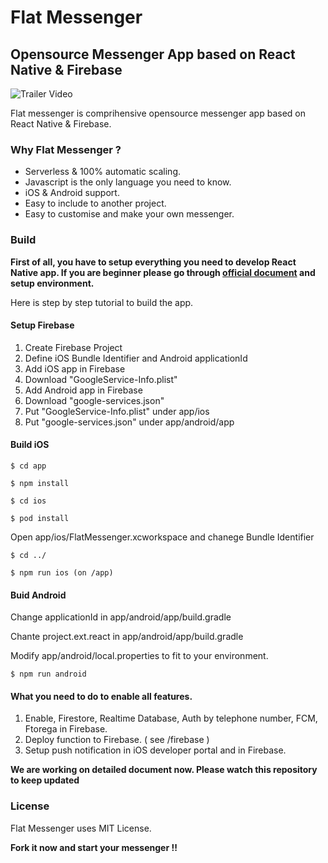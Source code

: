 
# Flat Messenger
## Opensource Messenger App based on React Native & Firebase 

![Trailer Video](https://github.com/cloverstudio/flat/blob/master/docs/trailer.gif?raw=true "Trailer Video")


Flat messenger is comprihensive opensource messenger app based on React Native & Firebase.

### Why Flat Messenger ?

- Serverless & 100% automatic scaling. 
- Javascript is the only language you need to know.
- iOS & Android support.
- Easy to include to another project.
- Easy to customise and make your own messenger.

### Build

**First of all, you have to setup everything you need to develop React Native app. If you are beginner please go through [official document](https://facebook.github.io/react-native/) and setup environment.**

Here is step by step tutorial to build the app.

#### Setup Firebase
1. Create Firebase Project
2. Define iOS Bundle Identifier and Android applicationId
3. Add iOS app in Firebase
4. Download "GoogleService-Info.plist"
5. Add Android app in Firebase 
6. Download "google-services.json"
7. Put "GoogleService-Info.plist" under app/ios
8. Put "google-services.json" under app/android/app

#### Build iOS

```$ cd app```

```$ npm install```

```$ cd ios```

```$ pod install```

Open app/ios/FlatMessenger.xcworkspace and chanege Bundle Identifier

```$ cd ../```

```$ npm run ios (on /app)```

#### Buid Android

Change applicationId in app/android/app/build.gradle

Chante project.ext.react in app/android/app/build.gradle

Modify app/android/local.properties to fit to your environment.

```$ npm run android```

#### What you need to do to enable all features.
1. Enable, Firestore, Realtime Database, Auth by telephone number, FCM, Ftorega in Firebase.
2. Deploy function to Firebase. ( see /firebase )
3. Setup push notification in iOS developer portal and in Firebase.

**We are working on detailed document now. Please watch this repository to keep updated**

### License
Flat Messenger uses MIT License.

**Fork it now and start your messenger !!**